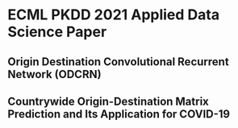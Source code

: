 # ECML PKDD 2021 Applied Data Science Paper
## Origin Destination Convolutional Recurrent Network (ODCRN)
## Countrywide Origin-Destination Matrix Prediction and Its Application for COVID-19
